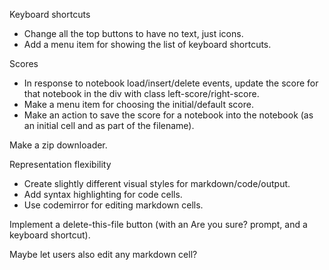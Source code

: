 
Keyboard shortcuts

 * Change all the top buttons to have no text, just icons.
 * Add a menu item for showing the list of keyboard shortcuts.

Scores

 * In response to notebook load/insert/delete events, update the score for that
   notebook in the div with class left-score/right-score.
 * Make a menu item for choosing the initial/default score.
 * Make an action to save the score for a notebook into the notebook (as an
   initial cell and as part of the filename).

Make a zip downloader.

Representation flexibility

 * Create slightly different visual styles for markdown/code/output.
 * Add syntax highlighting for code cells.
 * Use codemirror for editing markdown cells.

Implement a delete-this-file button (with an Are you sure? prompt, and a
keyboard shortcut).

Maybe let users also edit any markdown cell?
